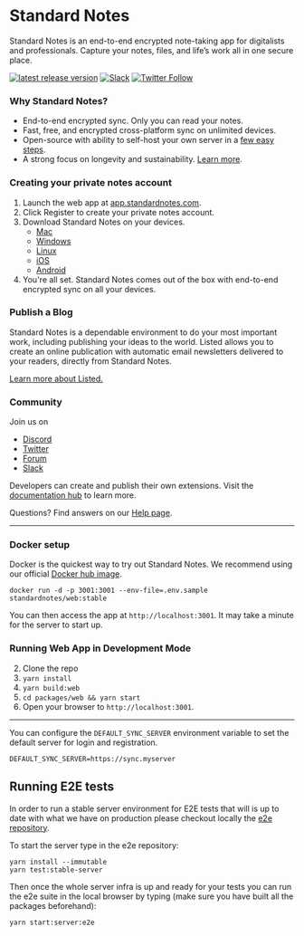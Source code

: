 # Standard Notes

Standard Notes is an end-to-end encrypted note-taking app for digitalists and professionals. Capture your notes, files, and life’s work all in one secure place.

[![latest release version](https://img.shields.io/github/v/release/standardnotes/app)](https://github.com/standardnotes/app/releases)
[![Slack](https://img.shields.io/badge/slack-standardnotes-CC2B5E.svg?style=flat&logo=slack)](https://standardnotes.com/slack)
[![Twitter Follow](https://img.shields.io/badge/follow-%40standardnotes-blue.svg?style=flat&logo=twitter)](https://twitter.com/standardnotes)

### Why Standard Notes?

- End-to-end encrypted sync. Only you can read your notes.
- Fast, free, and encrypted cross-platform sync on unlimited devices.
- Open-source with ability to self-host your own server in a [few easy steps](https://docs.standardnotes.com/self-hosting/getting-started).
- A strong focus on longevity and sustainability. [Learn more](https://standardnotes.com/longevity).

### Creating your private notes account

1. Launch the web app at [app.standardnotes.com](https://app.standardnotes.com).
2. Click Register to create your private notes account.
3. Download Standard Notes on your devices.
	- [Mac](https://standardnotes.com/download)
	- [Windows](https://standardnotes.com/download)
	- [Linux](https://standardnotes.com/download)
	- [iOS](https://standardnotes.com/download/https://itunes.apple.com/us/app/standard-notes/id1285392450?mt=8)
	- [Android](https://play.google.com/store/apps/details?id=com.standardnotes)
4. You're all set. Standard Notes comes out of the box with end-to-end encrypted sync on all your devices.

### Publish a Blog

Standard Notes is a dependable environment to do your most important work, including publishing your ideas to the world. Listed allows you to create an online publication with automatic email newsletters delivered to your readers, directly from Standard Notes.

[Learn more about Listed.](https://listed.to/)

### Community

Join us on

- [Discord](https://standardnotes.com/discord)
- [Twitter](https://twitter.com/StandardNotes)
- [Forum](https://forum.standardnotes.org)
- [Slack](https://standardnotes.com/slack)

Developers can create and publish their own extensions. Visit the [documentation hub](https://docs.standardnotes.com/) to learn more.

Questions? Find answers on our [Help page](https://standardnotes.com/help).

---

### Docker setup

Docker is the quickest way to try out Standard Notes. We recommend using our official [Docker hub image](https://hub.docker.com/repository/docker/standardnotes/web).

```
docker run -d -p 3001:3001 --env-file=.env.sample standardnotes/web:stable
```

You can then access the app at `http://localhost:3001`. It may take a minute for the server to start up.

### Running Web App in Development Mode

2. Clone the repo
3. `yarn install`
4. `yarn build:web`
5. `cd packages/web && yarn start`
6. Open your browser to `http://localhost:3001`.

---

You can configure the `DEFAULT_SYNC_SERVER` environment variable to set the default server for login and registration.

```
DEFAULT_SYNC_SERVER=https://sync.myserver
```

## Running E2E tests

In order to run a stable server environment for E2E tests that will is up to date with what we have on production please checkout locally the [e2e repository](https://github.com/standardnotes/e2e).

To start the server type in the e2e repository:
```
yarn install --immutable
yarn test:stable-server
```

Then once the whole server infra is up and ready for your tests you can run the e2e suite in the local browser by typing (make sure you have built all the packages beforehand):
```
yarn start:server:e2e
```
